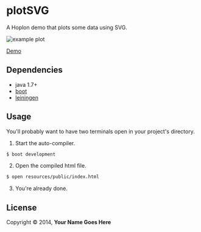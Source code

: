 # plotSVG

A Hoplon demo that plots some data using SVG.

![example plot][3]

[Demo][4]

## Dependencies

- java 1.7+
- [boot][1]
- [leiningen][2]

## Usage

You'll probably want to have two terminals open in your project's
directory.

1. Start the auto-compiler.

```bash
$ boot development
```

2. Open the compiled html file.

```bash
$ open resources/public/index.html
```

3. You're already done.

## License

Copyright © 2014, **Your Name Goes Here**

[1]: https://github.com/tailrecursion/boot
[2]: https://github.com/technomancy/leiningen
[3]: https://raw2.github.com/tailrecursion/hoplon-demos/master/plotSVG/img/plot.png
[4]: http://alandipert.github.io/hoplon-demos/plotSVG/
